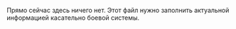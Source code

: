 Прямо сейчас здесь ничего нет. Этот файл нужно заполнить актуальной 
информацией касательно боевой системы.
